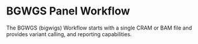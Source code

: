 # BGWGS Panel Workflow
The BGWGS (bigwigs) Workflow starts with a single CRAM or BAM file and provides variant calling, and reporting capabilities.